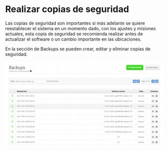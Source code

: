 # Realizar copias de seguridad

Las copias de seguridad son importantes si más adelante se quiere reestablecer el sistema en un momento dado, con los ajustes y misiones actuales, esta copia de seguridad se recomienda realizar antes de actualizar el software o un cambio importante en las ubicaciones.

En la sección de Backups se pueden crear, editar y eliminar copias de seguridad.

![Copias de seguridad](../.gitbook/assets/copia_de_seguridad.png)

